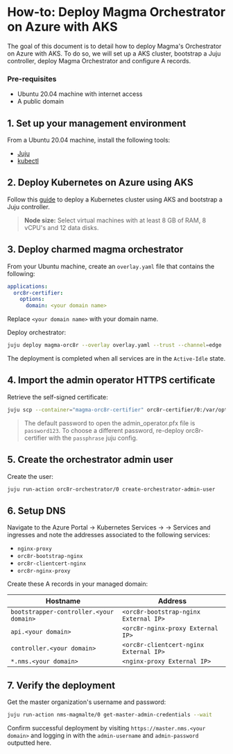 # How-to: Deploy Magma Orchestrator on Azure with AKS

The goal of this document is to detail how to deploy Magma's Orchestrator on Azure with AKS. To do so,
we will set up a AKS cluster, bootstrap a Juju controller, deploy Magma Orchestrator and configure A
records.

### Pre-requisites

- Ubuntu 20.04 machine with internet access
- A public domain

## 1. Set up your management environment

From a Ubuntu 20.04 machine, install the following tools:

- [Juju](https://juju.is/docs/olm/installing-juju)
- [kubectl](https://kubernetes.io/docs/tasks/tools/install-kubectl-linux/)

## 2. Deploy Kubernetes on Azure using AKS

Follow this [guide](<https://juju.is/docs/olm/azure-kubernetes-service-(azure-aks)>) to deploy a
Kubernetes cluster using AKS and bootstrap a Juju controller.

> **Node size:** Select virtual machines with at least 8 GB of RAM, 8 vCPU's and 12 data disks.
 
## 3. Deploy charmed magma orchestrator

From your Ubuntu machine, create an `overlay.yaml` file that contains the following:

```yaml
applications:
  orc8r-certifier:
    options:
      domain: <your domain name>
```

Replace `<your domain name>` with your domain name.

Deploy orchestrator:

```bash
juju deploy magma-orc8r --overlay overlay.yaml --trust --channel=edge
```

The deployment is completed when all services are in the `Active-Idle` state.

## 4. Import the admin operator HTTPS certificate

Retrieve the self-signed certificate:

```bash
juju scp --container="magma-orc8r-certifier" orc8r-certifier/0:/var/opt/magma/certs/..data/admin_operator.pfx admin_operator.pfx
```

> The default password to open the admin_operator.pfx file is `password123`. To choose a different 
> password, re-deploy orc8r-certifier with the `passphrase` juju config.

## 5. Create the orchestrator admin user

Create the user:

```bash
juju run-action orc8r-orchestrator/0 create-orchestrator-admin-user
```

## 6. Setup DNS

Navigate to the Azure Portal -> Kubernetes Services -> <your cluster name> -> Services and ingresses and note the addresses associated to the
following services:

- `nginx-proxy`
- `orc8r-bootstrap-nginx`
- `orc8r-clientcert-nginx`
- `orc8r-nginx-proxy`

Create these A records in your managed domain:

| Hostname                                | Address                                |
|-----------------------------------------|----------------------------------------|
| `bootstrapper-controller.<your domain>` | `<orc8r-bootstrap-nginx External IP>`  |
| `api.<your domain>`                     | `<orc8r-nginx-proxy External IP>`      |
| `controller.<your domain>`              | `<orc8r-clientcert-nginx External IP>` |
| `*.nms.<your domain>`                   | `<nginx-proxy External IP>`            |

## 7. Verify the deployment

Get the master organization's username and password:

```bash
juju run-action nms-magmalte/0 get-master-admin-credentials --wait
```

Confirm successful deployment by visiting `https://master.nms.<your domain>` and logging in
with the `admin-username` and `admin-password` outputted here.

